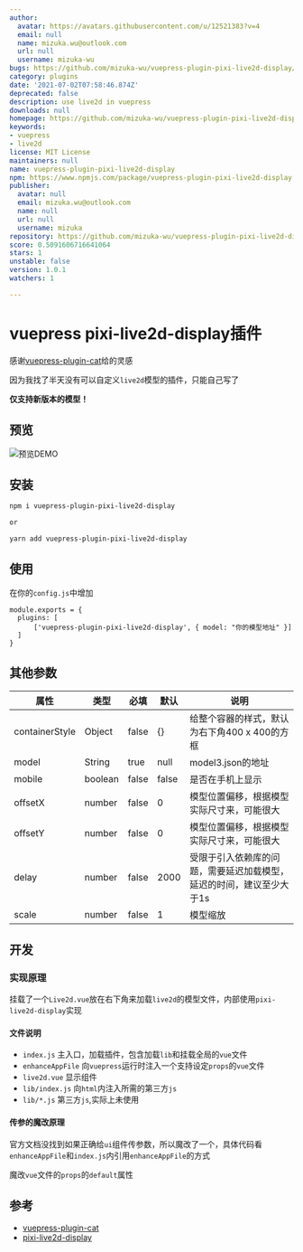 ```yaml
---
author:
  avatar: https://avatars.githubusercontent.com/u/12521383?v=4
  email: null
  name: mizuka.wu@outlook.com
  url: null
  username: mizuka-wu
bugs: https://github.com/mizuka-wu/vuepress-plugin-pixi-live2d-display/issues
category: plugins
date: '2021-07-02T07:58:46.874Z'
deprecated: false
description: use live2d in vuepress
downloads: null
homepage: https://github.com/mizuka-wu/vuepress-plugin-pixi-live2d-display#readme
keywords:
- vuepress
- live2d
license: MIT License
maintainers: null
name: vuepress-plugin-pixi-live2d-display
npm: https://www.npmjs.com/package/vuepress-plugin-pixi-live2d-display
publisher:
  avatar: null
  email: mizuka.wu@outlook.com
  name: null
  url: null
  username: mizuka
repository: https://github.com/mizuka-wu/vuepress-plugin-pixi-live2d-display
score: 0.5091606716641064
stars: 1
unstable: false
version: 1.0.1
watchers: 1

---
```


# vuepress pixi-live2d-display插件

感谢[vuepress-plugin-cat](https://github.com/QiShaoXuan/vuepress-plugin-cat/blob/master/cat.vue)给的灵感

因为我找了半天没有可以自定义`live2d`模型的插件，只能自己写了

**仅支持新版本的模型！**

## 预览
![预览DEMO](./demo.jpg)

## 安装
```bash
npm i vuepress-plugin-pixi-live2d-display

or

yarn add vuepress-plugin-pixi-live2d-display
```

## 使用
在你的`config.js`中增加
```
module.exports = {
  plugins: [
      ['vuepress-plugin-pixi-live2d-display', { model: "你的模型地址" }]
  ]
}
```

## 其他参数
| 属性           | 类型    | 必填  | 默认  | 说明                                                                 |
|----------------|---------|-------|-------|----------------------------------------------------------------------|
| containerStyle | Object  | false | {}    | 给整个容器的样式，默认为右下角400 x 400的方框                        |
| model          | String  | true  | null  | model3.json的地址                                                    |
| mobile         | boolean | false | false | 是否在手机上显示                                                     |
| offsetX        | number  | false | 0     | 模型位置偏移，根据模型实际尺寸来，可能很大                           |
| offsetY        | number  | false | 0     | 模型位置偏移，根据模型实际尺寸来，可能很大                           |
| delay          | number  | false | 2000  | 受限于引入依赖库的问题，需要延迟加载模型，延迟的时间，建议至少大于1s |
| scale          | number  | false | 1     | 模型缩放                                                             |

## 开发
### 实现原理
挂载了一个`Live2d.vue`放在右下角来加载`live2d`的模型文件，内部使用`pixi-live2d-display`实现

#### 文件说明
- `index.js` 主入口，加载插件，包含加载`lib`和挂载全局的`vue`文件
- `enhanceAppFile` 向`vuepress`运行时注入一个支持设定`props`的`vue`文件
- `live2d.vue` 显示组件
- `lib/index.js` 向`html`内注入所需的第三方`js`
- `lib/*.js` 第三方`js`,实际上未使用

#### 传参的魔改原理
官方文档没找到如果正确给`ui`组件传参数，所以魔改了一个，具体代码看`enhanceAppFile`和`index.js`内引用`enhanceAppFile`的方式

魔改`vue`文件的`props`的`default`属性
## 参考
- [vuepress-plugin-cat](https://github.com/QiShaoXuan/vuepress-plugin-cat/blob/master/cat.vue)
- [pixi-live2d-display](https://github.com/guansss/pixi-live2d-display/blob/master/README.zh.md)

